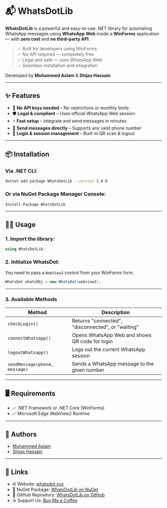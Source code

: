 
# 📬 WhatsDotLib

**WhatsDotLib** is a powerful and easy-to-use .NET library for automating WhatsApp messages using **WhatsApp Web** inside a **WinForms** application — with **zero cost** and **no third-party API**.

> ✅ Built for developers using WinForms  
> ✅ No API required — completely free  
> ✅ Legal and safe — uses WhatsApp Web  
> ✅ Seamless installation and integration  

Developed by **Muhammed Aslam** & **Shijas Hassain**

---

## ✨ Features

- 🚫 **No API keys needed** – No restrictions or monthly limits
- 🛡 **Legal & compliant** – Uses official WhatsApp Web session
- ⚡ **Fast setup** – Integrate and send messages in minutes
- 💬 **Send messages directly** – Supports any valid phone number
- 🔐 **Login & session management** – Built-in QR scan & logout

---

## 📦 Installation

### Via .NET CLI:
```bash
dotnet add package WhatsDotLib --version 1.0.0
```

### Or via NuGet Package Manager Console:
```bash
Install-Package WhatsDotLib
```

---

## 🧑‍💻 Usage

### 1. Import the library:
```csharp
using WhatsDotLib;
```

### 2. Initialize WhatsDot:
You need to pass a `WebView2` control from your WinForms form.

```csharp
WhatsDot whatsObj = new WhatsDot(webview2);
```

---

### 3. Available Methods

| Method               | Description                                                 |
|---------------------|-------------------------------------------------------------|
| `checkLogin()`       | Returns "connected", "disconnected", or "waiting"          |
| `connectWhatsapp()`  | Opens WhatsApp Web and shows QR code for login             |
| `logoutWhatsapp()`   | Logs out the current WhatsApp session                      |
| `sendMessage(phone, message)` | Sends a WhatsApp message to the given number     |

---

## 🖥 Requirements

- ✅ .NET Framework or .NET Core (WinForms)
- ✅ Microsoft Edge WebView2 Runtime

---

## 👥 Authors

- [Muhammed Aslam](https://github.com/aslamvrtly)
- [Shijas Hassain](https://github.com/ShijasMkt)

---

## 🔗 Links

- 🌐 Website: [whatsdot.xyz](https://whatsdot.xyz)
- 🔹 NuGet Package: [WhatsDotLib on NuGet](https://www.nuget.org/packages/WhatsDotLib)
- 🔹 GitHub Repository: [WhatsDotLib on GitHub](https://github.com/aslamvrtly/WhatsDot)
- ☕ Support Us: [Buy Me a Coffee](https://buymeacoffee.com/aslamvrtly)

